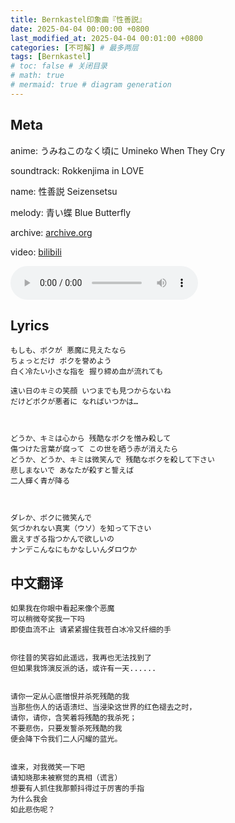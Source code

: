 ```yaml
---
title: Bernkastel印象曲『性善説』
date: 2025-04-04 00:00:00 +0800
last_modified_at: 2025-04-04 00:01:00 +0800
categories: [不可解] # 最多两层
tags: [Bernkastel]
# toc: false # 关闭目录
# math: true
# mermaid: true # diagram generation
---
```


## Meta

anime: うみねこのなく頃に Umineko When They Cry

soundtrack: Rokkenjima in LOVE

name: 性善説 Seizensetsu

melody: 青い蝶 Blue Butterfly

archive: [archive.org](https://archive.org/details/rokkenjimainlove/05+-+Seizensetsu.flac)

video: [bilibili](https://www.bilibili.com/video/BV1mAXEYMErA)

<audio controls>
  <source src="{{ '/assets/audio/Seizensetsu.mp3' | relative_url }}" type="audio/mpeg">
  您的浏览器不支持音频播放。
</audio>

## Lyrics

```
もしも、ボクが 悪魔に見えたなら
ちょっとだけ ボクを誉めよう
白く冷たい小さな指を 握り締め血が流れても

遠い日のキミの笑顔 いつまでも見つからないね
だけどボクが悪者に なればいつかは…



どうか、キミは心から 残酷なボクを憎み殺して
傷つけた言葉が腐って この世を晒う赤が消えたら
どうか、どうか、キミは微笑んで 残酷なボクを殺して下さい
悲しまないで あなたが殺すと誓えば
二人輝く青が降る



ダレか、ボクに微笑んで
気づかれない真実（ウソ）を知って下さい
震えすぎる指つかんで欲しいの
ナンデこんなにもかなしいんダロウか
```

## 中文翻译

```
如果我在你眼中看起来像个恶魔
可以稍微夸奖我一下吗
即使血流不止 请紧紧握住我苍白冰冷又纤细的手


你往昔的笑容如此遥远，我再也无法找到了
但如果我饰演反派的话，或许有一天......


请你一定从心底憎恨并杀死残酷的我
当那些伤人的话语溃烂、当浸染这世界的红色褪去之时，
请你，请你，含笑着将残酷的我杀死；
不要悲伤，只要发誓杀死残酷的我
便会降下令我们二人闪耀的蓝光。


谁来，对我微笑一下吧
请知晓那未被察觉的真相（谎言）
想要有人抓住我那颤抖得过于厉害的手指
为什么我会
如此悲伤呢？
```
